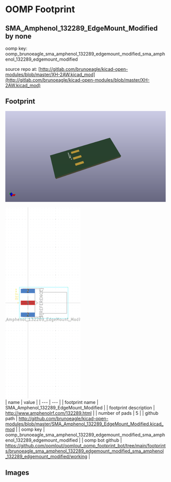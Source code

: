 # OOMP Footprint  
## SMA_Amphenol_132289_EdgeMount_Modified  by none  
  
oomp key: oomp_brunoeagle_sma_amphenol_132289_edgemount_modified_sma_amphenol_132289_edgemount_modified  
  
source repo at: [http://gitlab.com/brunoeagle/kicad-open-modules/blob/master/XH-2AW.kicad_mod](http://gitlab.com/brunoeagle/kicad-open-modules/blob/master/XH-2AW.kicad_mod)  
## Footprint  
  
[![working_kicad_pcb_3d.png](working_kicad_pcb_3d_600.png)](working_kicad_pcb_3d.png)  
  
[![working.png](working_600.png)](working.png)  
| name | value | 
| --- | --- | 
| footprint name | SMA_Amphenol_132289_EdgeMount_Modified | 
| footprint description | http://www.amphenolrf.com/132289.html | 
| number of pads | 5 | 
| github path | http://github.com/brunoeagle/kicad-open-modules/blob/master/SMA_Amphenol_132289_EdgeMount_Modified.kicad_mod | 
| oomp key | oomp_brunoeagle_sma_amphenol_132289_edgemount_modified_sma_amphenol_132289_edgemount_modified | 
| oomp bot github | https://github.com/oomlout/oomlout_oomp_footprint_bot/tree/main/footprints/brunoeagle_sma_amphenol_132289_edgemount_modified_sma_amphenol_132289_edgemount_modified/working | 
## Images  
